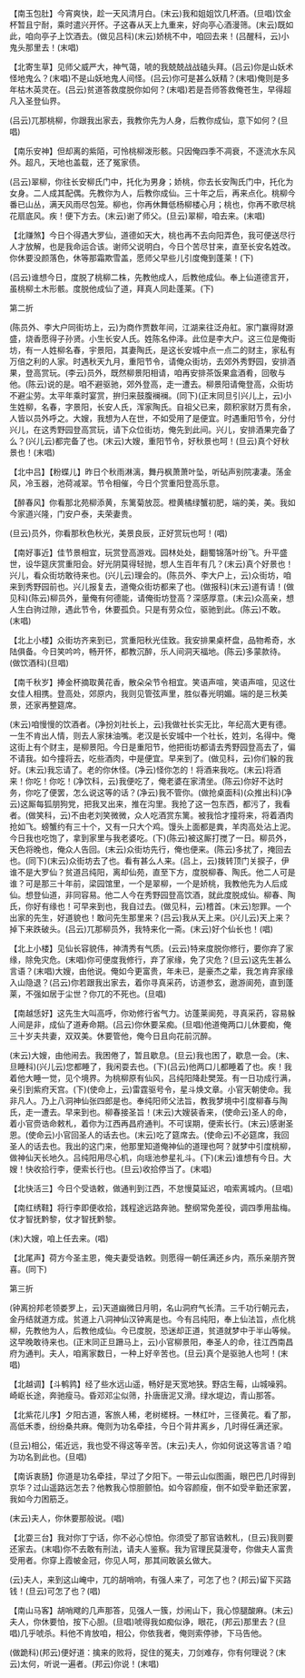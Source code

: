 <!-- { "loadSidebar": true } -->
【南玉包肚】今宵爽快，趁一天风清月白。(末云)我和姐姐饮几杯酒。(旦唱)饮金杯暂且宁耐，乘时遣兴开怀。子这春从天上九重来，好向亭心酒漫筛。(末云)既如此，咱向亭子上饮酒去。(做见吕科)(末云)娇桃不中，咱回去来！(吕醒科，云)小鬼头那里去！(末唱)

【北寄生草】见师父威严大，神气蔼，唬的我兢兢战战磕头拜。(吕云)你是山妖术怪地鬼么？(末唱)不是山妖地鬼人间怪。(吕云)你可是甚么妖精？(末唱)俺则是多年枯木英灵在。(吕云)贫道答救度脱你如何？(末唱)若是吾师答救俺苍生，早得超凡入圣登仙界。

(吕云)兀那桃柳，你跟我出家去，我教你先为人身，后教你成仙，意下如何？(旦唱)

【南乐安神】但却离的紫陌，可怜桃柳泼形骸。只因俺四季不凋衰，不逐流水东风外。超凡，天地也盖载，还了冤家债。

(吕云)翠柳，你往长安柳氏门中，托化为男身；娇桃，你去长安陶氏门中，托化为女身。二人成其配偶。先教你为人，后教你成仙。三十年之后，再来点化。桃柳今番已山丛，满天风雨尽包笼。柳也，你再休舞低杨柳楼心月；桃也，你再不歌尽桃花扇底风。疾！便下方去。(末云)谢了师父。(旦云)翠柳，咱去来。(末唱)

【北赚煞】今日个得遇大罗仙，道德如天大，桃也再不去向阳弄色，我可便送尽行人才放解，也是我命运合该。谢师父说明白，今日个苦尽甘来，直至长安名姓改。你休要没颜落色，休等那霜欺雪盖，愿师父早些儿引度俺到蓬莱！(下)

(吕云)谁想今日，度脱了桃柳二株，先教他成人，后教他成仙。奉上仙道德言开，虽桃柳土木形骸。度脱他成仙了道，拜真人同赴蓬莱。(下)


第二折

(陈员外、李大户同街坊上，云)为商作贾数年间，江湖来往泛舟舡。家门赢得财源盛，烧香愿得子孙贤。小生长安人氏。姓陈名仲泽。此位是李大户。这三位是俺街坊，有一人姓柳名春，宇景阳，其妻陶氏，是这长安城中点一点二的财主，家私有万倍之利的人家。时遇秋天九月，重阳节令，请俺众街坊，去郊外秀野园，安排酒果，登高赏玩。(李云)员外，既然柳景阳相请，咱再安排茶饭果盒酒肴，回敬与他。(陈云)说的是。咱不避驱驰，郊外登高，走一遭去。柳景阳请俺登高，众街坊不避尘劳。太平年乘时宴赏，拚归来鼓腹襕襕。(同下)(正末同旦引兴儿上，云)小生姓柳，名春，字景阳，长安人氏，浑家陶氏。自祖父已来，颇积家财万贯有余，人皆以员外呼之。大嫂，我想为人在世，不如受用了是便宜。时遇重阳节令，分付兴儿，在这秀野园登高赏玩，请下众位街坊，俺先到此间。兴儿，安排酒果完备了么？(兴儿云)都完备了也。(末云)大嫂，重阳节令，好秋景也呵！(旦云)真个好秋景也！(末唱)

【北中吕】【粉蝶儿】昨日个秋雨淋漓，舞丹枫萧萧叶坠，听砧声别院凄凄。荡金风，冷玉器，池荷减翠。节令相催，今日个赏重阳登高乐意。

【醉春风】你看那北苑柳添黄，东篱菊放蕊。橙黄橘绿蟹初肥，端的美，美。我如今家道兴隆，门安户泰，夫荣妻贵。

(旦云)员外，你看那秋色秋光，美景良辰，正好赏玩也呵！(唱)

【南好事近】佳节景相宜，玩赏登高游戏。园林处处，翻蜀锦落叶纷飞。升平盛世，设华筵庆赏重阳会。好光阴莫得轻抛，想人生百年有几？(末云)真个好景也！兴儿，看众街坊敢待来也。(兴儿云)理会的。(陈员外、李大户上，云)众街坊，咱来到秀野园前也。兴儿报复去，道俺众街坊都来了也。(做报科)(末云)道有请！(做见科)(陈云)柳员外，量俺有何德能，请俺街坊登高？深感厚意。(末云)众高亲，想人生白驹过隙，遇此节令，休要孤负。只是有劳众位，驱驰到此。(陈云)不敢。(末唱)

【北上小楼】众街坊齐来到已，赏重阳秋光佳致。我安排果桌杯盘，品物希奇，水陆俱备。今日笑吟吟，畅开怀，都教沉醉，乐人间洞天福地。(陈云)多蒙款待。(做饮酒科)(旦唱)

【南千秋岁】捧金杯摘取黄花香，散朵朵节令相宜。笑语声喧，笑语声喧，见这仕女佳人相携。登高处，郊原内，我则见管弦声里，胜似春光明媚。端的是三秋美景，还家再整筵席。

(末云)咱慢慢的饮酒者。(净扮刘社长上，云)我做社长实无比，年纪高大更有德。一生不肯出人情，则去人家抹油嘴。老汉是长安城中一个社长，姓刘，名得中。俺这街上有个财主，是柳景阳。今日是重阳节，他把街坊都请去秀野园登高去了，偏不请我。如今撞将去，吃些酒肉，中是便宜。早来到了。(做见科，云)你们躲的我好。(末云)我忘请了。老的你休怪。(净云)怪你怎的！将酒来我吃。(末云)将酒来！你吃！你吃！(净饮科，云)我便吃了，俺老婆在家清坐。(陈云)你好不达时务，你吃了便罢，怎么说这等的话？(净云)我不管你。(做抢桌面科)(众推出科)(净云)这厮每狐朋狗党，把我叉出来，推在沟里。我抢了这一包东西，都污了，我看者。(做笑科，云)不由老刘笑微微，众人吃酒赏东篱。被我恰才撞将来，将着酒肉抢如飞。螃蟹约有三十个，又有一只大个鸡。馒头上面都是粪，羊肉高处沾上泥。今日我也吃饱了，拿到家里与我老婆吃。(下)(陈云)被这厮打搅了一日。柳员外，天色将晚也，俺众人告回。(末云)众街坊先行，俺也便来。(陈云)多扰了，掩回去也。(同下)(末云)众街坊去了也。看有甚么人来。(吕上，云)拨转顶门关捩子，伊谁不是大罗仙？贫道吕纯阳，离却仙苑，直至下方，度脱柳春、陶氏。他二人可是谁？可是那三十年前，梁园馆里，一个是翠柳，一个是娇桃，我教他先为人后成仙。想登仙道，非同容易。他二人今在秀野园登高饮酒，就此度脱成仙。柳春、陶氏，你好有缘也！可早来到也，我自过去。(做见科，云)稽首。(末云)恕罪。一个出家的先生，好道貌也！敢问先生那里来？(吕云)我从天上来。(兴儿云)天上来？掉下来跌破头。(吕云)兀那柳员外，我特来化一斋。(末云)好个仙长也！(唱)

【北上小楼】见仙长容貌伟，神清秀有气质。(云云)特来度脱你修行，要你弃了家缘，除免灾危。(末唱)你可便度我修行，弃了家缘，免了灾危？(旦云)这先生甚么言语？(末唱)大嫂，由他说。俺如今更富贵，年未已，是豪杰之辈，我怎肯弃家缘入山隐退？(吕云)你若跟我出家去，着你寻真采药，访道参玄，遨游阆苑，直到蓬莱，不强如居于尘世？你兀的不死也。(旦唱)

【南越恁好】这先生大叫高呼，你劝修行省气力。访蓬莱阆苑，寻真采药，容易躲人间是非，成仙了道寿命期。(吕云)你休要呆痴。(旦唱)他道俺两口儿休要痴，俺三十岁夫共妻，双双美。休要管他，俺今日且向花前沉醉。

(末云)大嫂，由他闹去。我困倦了，暂且歇息。(旦云)我也困了，歇息一会。(末、旦睡科)(兴儿云)您都睡了，我闲耍去也。(下)(吕云)他两口儿都睡着了也。疾！我着他大睡一觉，见个境界。为桃柳原有仙风，吕纯阳降赴樊笼。有一日功成行满，亲引到紫府天宫。(下)(使命上，云)雷霆驱号令，星斗焕文章。小官天朝使命。我非凡人。乃上八洞神仙张四郎是也。奉纯阳师父法旨，教我梦境中引度柳春与陶氏，走一遭去。早来到也。柳春接圣旨！(末云)大嫂装香来，(使命云)圣人的命，着小官赍诰命敕札，着你为江西再昌府通判。不可误期，便索长行。(末云)感谢圣恩。(使命云)小官回圣人的话去也。(末云)吃了筵席去。(使命云)不必筵席，我回圣人的话去也。我出的这门来，他那里知道俺神仙的道理也呵？就梦中引度桃柳，做神仙天长地久。吕纯阳用尽心机，向瑶池参星礼斗。(下)(末云)谁想有今日。大嫂！快收拾行李，便索长行也。(旦云)收拾停当了。(末唱)

【北快活三】今日个受诰敕，做通判到江西，不怠慢莫延迟，咱索离城内。(旦唱)

【南红绣鞋】将行李即便收拾，践程途远路奔驰。整纲常免差役，调四季用盐梅。仗才智抚黔黎，仗才智抚黔黎。

(末)大嫂，咱上任去来。(唱)

【北尾声】荷方今圣主恩，俺夫妻受诰敕。则愿得一朝任满还乡内，燕乐亲朋齐贺喜。(同下)


第三折

(钟离扮邦老领娄罗上，云)天道幽微日月明，名山洞府气长清。三千功行朝元去，金丹结就道方成。贫道上八洞神仙汉钟离是也。今有吕纯阳，奉上仙法旨，点化桃柳，先教他为人，后教他成仙。今已度脱，恐迷却正道，贫道就梦中于半山等候。这早晚敢待来也。(正末同正旦跚马上，云)小官柳景阳，奉圣人的命，往江西南昌府为通判。夫人，咱离家数日，一种上好辛苦也。(旦云)真个是驱驰人也呵！(末唱)

【北越调】【斗鹌鹑】经了些水远山遥，畅好是天宽地狭。野店生莓，山城噪鸦。崎岖长途，奔驰瘦马。昏邓邓尘似筛，扑唐唐泥又滑。绿水堤边，青山那答。

【北紫花儿序】夕阳古道，客旅人稀，老树槎枒。一林红叶，三径黄花。看了那，高低禾黍，纷纷桑共麻。俺则为功名牵挂，今日个背井离乡，几时得任满还家。

(旦云)相公，偌近远，我也受不得这等辛苦。(末云)夫人，你如何说这等言语？咱为功名到此也。(旦唱)

【南诉衷肠】你道是功名牵挂，早过了夕阳下。一带云山似图画，眼巴巴几时得到京华？过山遥路远怎去？他教我心惊胆颤怕。如今容颜瘦，倒不如受辛勤还家罢，我如今力困筋乏。

(末云)夫人，你休要那般说。(唱)

【北耍三台】我对你丁宁话，你不必心惊怕。你须受了那官诰敕札，(旦云)我则要还家去。(末唱)你不去敢有刑法，请夫人鉴察。我为官理民莫漫夸，你做夫人富贵受用者。你穿上霞帔金冠，你见人呵，那其间敢装幺做大。

(云)夫人，来到这山崦中，兀的胡哨响，有强人来了，可怎了也？(邦云)留下买路钱！(旦云)可怎了也？(唱)

【南山马客】胡哨飕的几声那答，见强人一簇，炒闹山下，我心惊腿酸麻。(末云)夫人，你休要怕，按下心胆。(旦唱)唬得我如痴似诤，眼花，(邦云)那里去？(旦唱)几乎唬杀。料他不肯放咱，相公，你依我者，俺则索停骖，下马告他。

(做跪科)(邦云)便好道：擒来的败将，捉住的冤夫，刀剑难存，你有何理说？(末云)太何，听说一遍者。(邦云)你说！(末唱)

